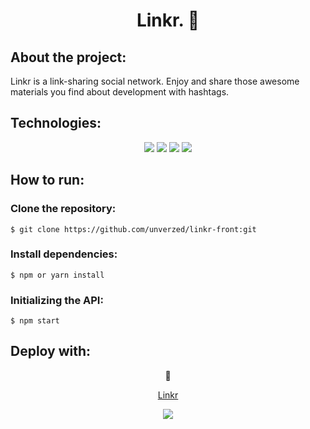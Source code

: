 <div align="center">
<h1>Linkr. 🔗 </h1>
  </div>
<h2>About the project:</h2>
<p>Linkr is a link-sharing social network. Enjoy and share those awesome materials you find about development with hashtags.</p>

<h2>Technologies:</h2>
<div align="center">
<img src="https://img.shields.io/badge/html5-%23E34F26.svg?style=for-the-badge&logo=html5&logoColor=white">
<img src="https://img.shields.io/badge/styled--components-DB7093?style=for-the-badge&logo=styled-components&logoColor=white">
<img src="https://img.shields.io/badge/react-%2320232a.svg?style=for-the-badge&logo=react&logoColor=%2361DAFB">
<img src="https://img.shields.io/badge/javascript-%23323330.svg?style=for-the-badge&logo=javascript&logoColor=%23F7DF1E">
  </div>
<h2>How to run:</h2>

<h3>Clone the repository:</h3>

```
$ git clone https://github.com/unverzed/linkr-front:git
```

<h3>Install dependencies:</h3>

```
$ npm or yarn install
```

<h3>Initializing the API:</h3>

```
$ npm start
```
<h2>Deploy with: </h2>
<div align="center">
  🔗
  <p> <a href="">Linkr</a></p>
<img src="https://img.shields.io/badge/vercel-%23000000.svg?style=for-the-badge&logo=vercel&logoColor=white">
  </div>
